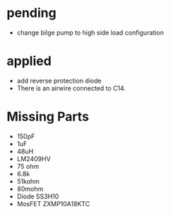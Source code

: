 # pending
  * change bilge pump to high side load configuration

# applied
  * add reverse protection diode
  * There is an airwire connected to C14.
# Missing Parts
  * 150pF
  * 1uF
  * 48uH
  * LM2409HV
  * 75 ohm
  * 6.8k
  * 51kohm
  * 80mohm
  * Diode SS3H10
  * MosFET ZXMP10A18KTC
  
